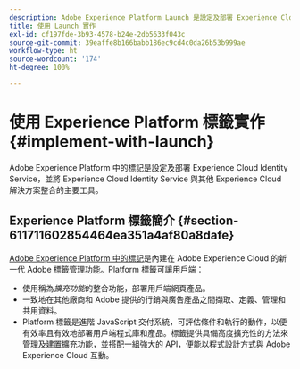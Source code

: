 ```yaml
---
description: Adobe Experience Platform Launch 是設定及部署 Experience Cloud Identity Service，並將 Experience Cloud Identity Service 與其他 Experience Cloud 解決方案整合的主要工具。
title: 使用 Launch 實作
exl-id: cf197fde-3b93-4578-b24e-2db5633f043c
source-git-commit: 39eaffe8b166babb186ec9cd4c0da26b53b999ae
workflow-type: ht
source-wordcount: '174'
ht-degree: 100%

---
```


# 使用 Experience Platform 標籤實作{#implement-with-launch}

Adobe Experience Platform 中的標記是設定及部署 Experience Cloud Identity Service，並將 Experience Cloud Identity Service 與其他 Experience Cloud 解決方案整合的主要工具。

## Experience Platform 標籤簡介 {#section-611711602854464ea351a4af80a8dafe}

[Adobe Experience Platform 中的標記](https://experienceleague.adobe.com/docs/experience-platform/tags/home.html?lang=zh-Hant)是內建在 Adobe Experience Cloud 的新一代 Adobe 標籤管理功能。Platform 標籤可讓用戶端：

* 使用稱為&#x200B;_擴充功能_&#x200B;的整合功能，部署用戶端網頁產品。
* 一致地在其他廠商和 Adobe 提供的行銷與廣告產品之間擷取、定義、管理和共用資料。
* Platform 標籤是進階 JavaScript 交付系統，可評估條件和執行的動作，以便有效率且有效地部署用戶端程式庫和產品。標籤提供具備高度擴充性的方法來管理及建置擴充功能，並搭配一組強大的 API，便能以程式設計方式與 Adobe Experience Cloud 互動。
